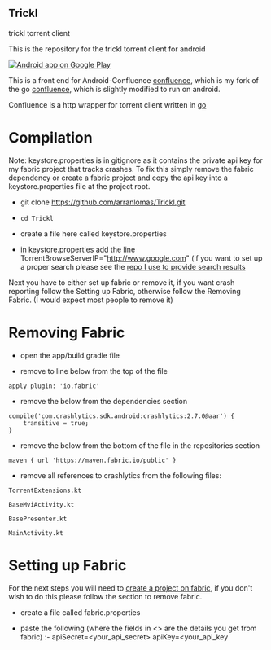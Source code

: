 ## Trickl
trickl torrent client


This is the repository for the trickl torrent client for android

[![Android app on Google Play](http://ligi.de/img/play_badge.png)](https://play.google.com/store/apps/details?id=com.shwifty.tex)

This is a front end for Android-Confluence [confluence](https://github.com/arranlomas/Android-Confluence-Wrapper), which is my fork of the go [confluence](https://github.com/anacrolix/confluence), which is slightly modified to run on android.

Confluence is a http wrapper for torrent client written in [go](https://github.com/anacrolix/torrent)


# Compilation
Note: keystore.properties is in gitignore as it contains the private api key for my fabric project that tracks crashes. To fix this simply remove the fabric dependency or create a fabric project and copy the api key into a keystore.properties file at the project root.

* git clone https://github.com/arranlomas/Trickl.git

* ```cd Trickl```

* create a file here called keystore.properties

* in keystore.properties add the line TorrentBrowseServerIP="http://www.google.com" (if you want to set up a proper search please see the [repo I use to provide search results](https://github.com/arranlomas/TPBScraper)


Next you have to either set up fabric or remove it, if you want crash reporting follow the Setting up Fabric, otherwise follow the Removing Fabric. (I would expect most people to remove it)
   
   
# Removing Fabric

* open the app/build.gradle file

* remove to line below from the top of the file

```apply plugin: 'io.fabric'```

* remove the below from the dependencies section
```//fabric
compile('com.crashlytics.sdk.android:crashlytics:2.7.0@aar') {
    transitive = true;
}
```

* remove the below from the bottom of the file in the repositories section

```  
maven { url 'https://maven.fabric.io/public' }
```

* remove all references to crashlytics from the following files:
```
TorrentExtensions.kt

BaseMviActivity.kt

BasePresenter.kt

MainActivity.kt
```

# Setting up Fabric

For the next steps you will need to [create a project on fabric](https://www.fabric.io/home), if you don't wish to do this please follow the section to remove fabric.

* create a file called fabric.properties

* paste the following (where the fields in <> are the details you get from fabric) :-
    apiSecret=<your_api_secret>
    apiKey=<your_api_key

